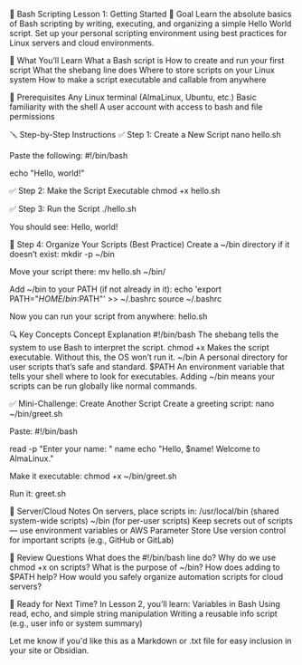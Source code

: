 🧾 Bash Scripting Lesson 1: Getting Started
🎯 Goal
Learn the absolute basics of Bash scripting by writing, executing, and organizing a simple Hello World script. Set up your personal scripting environment using best practices for Linux servers and cloud environments.

🧠 What You’ll Learn
What a Bash script is
How to create and run your first script
What the shebang line does
Where to store scripts on your Linux system
How to make a script executable and callable from anywhere

🧱 Prerequisites
Any Linux terminal (AlmaLinux, Ubuntu, etc.)
Basic familiarity with the shell
A user account with access to bash and file permissions

🪛 Step-by-Step Instructions
✅ Step 1: Create a New Script
nano hello.sh

Paste the following:
#!/bin/bash

echo "Hello, world!"

✅ Step 2: Make the Script Executable
chmod +x hello.sh

✅ Step 3: Run the Script
./hello.sh

You should see:
Hello, world!


📂 Step 4: Organize Your Scripts (Best Practice)
Create a ~/bin directory if it doesn’t exist:
mkdir -p ~/bin

Move your script there:
mv hello.sh ~/bin/

Add ~/bin to your PATH (if not already in it):
echo 'export PATH="$HOME/bin:$PATH"' >> ~/.bashrc
source ~/.bashrc

Now you can run your script from anywhere:
hello.sh


🔍 Key Concepts
Concept
Explanation
#!/bin/bash
The shebang tells the system to use Bash to interpret the script.
chmod +x
Makes the script executable. Without this, the OS won’t run it.
~/bin
A personal directory for user scripts that’s safe and standard.
$PATH
An environment variable that tells your shell where to look for executables. Adding ~/bin means your scripts can be run globally like normal commands.

✅ Mini-Challenge: Create Another Script
Create a greeting script:
nano ~/bin/greet.sh

Paste:
#!/bin/bash

read -p "Enter your name: " name
echo "Hello, $name! Welcome to AlmaLinux."

Make it executable:
chmod +x ~/bin/greet.sh

Run it:
greet.sh


🔐 Server/Cloud Notes
On servers, place scripts in:
/usr/local/bin (shared system-wide scripts)
~/bin (for per-user scripts)
Keep secrets out of scripts — use environment variables or AWS Parameter Store
Use version control for important scripts (e.g., GitHub or GitLab)

🧠 Review Questions
What does the #!/bin/bash line do?
Why do we use chmod +x on scripts?
What is the purpose of ~/bin?
How does adding to $PATH help?
How would you safely organize automation scripts for cloud servers?

🧪 Ready for Next Time?
In Lesson 2, you’ll learn:
Variables in Bash
Using read, echo, and simple string manipulation
Writing a reusable info script (e.g., user info or system summary)

Let me know if you'd like this as a Markdown or .txt file for easy inclusion in your site or Obsidian.
